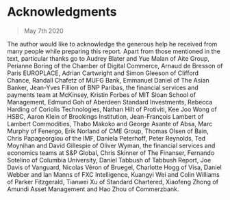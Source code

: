 # Acknowledgments

> May 7th 2020

The author would like to acknowledge the generous help he received from many people while preparing this report. Apart from those mentioned in the text, particular thanks go to Audrey Blater and Yue Malan of Aite Group, Perianne Boring of the Chamber of Digital Commerce, Arnaud de Bresson of Paris EUROPLACE, Adrian Cartwright and Simon Gleeson of Clifford Chance, Randall Chafetz of MUFG Bank, Emmanuel Daniel of The Asian Banker, Jean-Yves Fillion of BNP Paribas, the financial services and payments team at McKinsey, Kristin Forbes of MIT Sloan School of Management, Edmund Goh of Aberdeen Standard Investments, Rebecca Harding of Coriolis Technologies, Nathan Hilt of Protiviti, Kee Joo Wong of HSBC, Aaron Klein of Brookings Institution, Jean-François Lambert of Lambert Commodities, Thabo Makoko and George Asante of Absa, Marc Murphy of Fenergo, Erik Norland of CME Group, Thomas Olsen of Bain, Chris Papageorgiou of the IMF, Daniela Peterhoff, Peter Reynolds, Ted Moynihan and David Gillespie of Oliver Wyman, the financial services and economics teams at S&P Global, Chris Skinner of The Finanser, Fernando Sotelino of Columbia University, Daniel Tabbush of Tabbush Report, Joe Davis of Vanguard, Nicolas Véron of Bruegel, Charlotte Hogg of Visa, Daniel Webber and Ian Manns of FXC Intelligence, Kuangyi Wei and Colin Williams of Parker Fitzgerald, Tianwei Xu of Standard Chartered, Xiaofeng Zhong of Amundi Asset Management and Hao Zhou of Commerzbank.